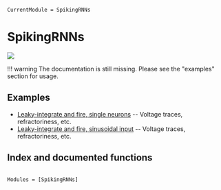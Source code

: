 ```@meta
CurrentModule = SpikingRNNs
```

# SpikingRNNs

[![](https://img.shields.io/static/v1?logo=GitHub&label=Open%20on%20GitHub&message=HawkesSimulator.jl&color=blue)](https://github.com/dylanfesta/SpikingRNNs.jl)

!!! warning
    The documentation is still missing. Please see the "examples" section for usage.

## Examples

+ [Leaky-integrate and fire, single neurons](./lif_2neurons.md) -- Voltage traces, refractoriness, etc.
+ [Leaky-integrate and fire, sinusoidal input](./if_modulated_input.md) -- Voltage traces, refractoriness, etc.


## Index and documented functions

```@index
```

```@autodocs
Modules = [SpikingRNNs]
```
